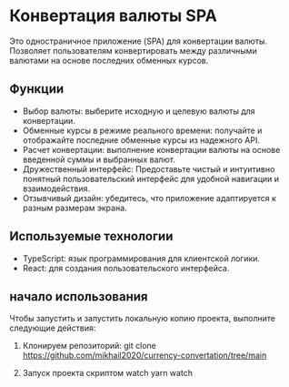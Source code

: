 # Конвертация валюты SPA

Это одностраничное приложение (SPA) для конвертации валюты. Позволяет пользователям конвертировать между различными валютами на основе последних обменных курсов.

## Функции

- Выбор валюты: выберите исходную и целевую валюты для конвертации.
- Обменные курсы в режиме реального времени: получайте и отображайте последние обменные курсы из надежного API.
- Расчет конвертации: выполнение конвертации валюты на основе введенной суммы и выбранных валют.
- Дружественный интерфейс: Предоставьте чистый и интуитивно понятный пользовательский интерфейс для удобной навигации и взаимодействия.
- Отзывчивый дизайн: убедитесь, что приложение адаптируется к разным размерам экрана.

## Используемые технологии

- TypeScript: язык программирования для клиентской логики.
- React: для создания пользовательского интерфейса.

## начало использования

Чтобы запустить и запустить локальную копию проекта, выполните следующие действия:

1. Клонируем репозиторий:
    git clone https://github.com/mikhail2020/currency-convertation/tree/main

2. Запуск проекта скриптом watch
    yarn watch